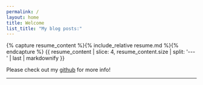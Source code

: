 ```yaml
---
permalink: /
layout: home
title: Welcome
list_title: "My blog posts:"
---
```


{% capture resume_content %}{% include_relative resume.md %}{% endcapture %}
{{ resume_content | slice: 4, resume_content.size | split: '---' | last | markdownify }}

Please check out my [github][gh] for more info!

[gh]: https://github.com/julie-is-late

---
